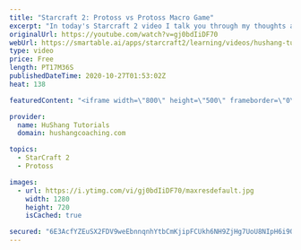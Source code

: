 ```yaml
---
title: "Starcraft 2: Protoss vs Protoss Macro Game"
excerpt: "In today's Starcraft 2 video I talk you through my thoughts as I play a macro protoss vs protoss game vs Vibe's offrace  Coaching -------------------------------------------------------------------------- Website: https://www.hushangcoaching.com  Interested in Starcraft lessons? Check out my website!"
originalUrl: https://youtube.com/watch?v=gj0bdIiDF70
webUrl: https://smartable.ai/apps/starcraft2/learning/videos/hushang-tutorials-starcraft-2-protoss-vs-protoss-macro-game/
type: video
price: Free
length: PT17M36S
publishedDateTime: 2020-10-27T01:53:02Z
heat: 138

featuredContent: "<iframe width=\"800\" height=\"500\" frameborder=\"0\" src=\"https://www.youtube.com/embed/gj0bdIiDF70\" allow=\"accelerometer; autoplay; encrypted-media; gyroscope; picture-in-picture\" allowfullscreen></iframe>"

provider:
  name: HuShang Tutorials
  domain: hushangcoaching.com

topics:
  - StarCraft 2
  - Protoss

images:
  - url: https://i.ytimg.com/vi/gj0bdIiDF70/maxresdefault.jpg
    width: 1280
    height: 720
    isCached: true

secured: "6E3AcfYZEuSX2FDV9weEbnnqnhYtbCmKjipFCUkh6NH9ZjHg7UoU8NIpH6i9Oi09WKWKudm1iBruJWDFr4Z/zl55J1rMflHwwi64Shc48nuazhjLjujz/EWsmZC6pJbIUoYaGRws8bXNyHZHCYYYDOnjJVKCyfjP6KiBs6Z+2ljzELnuD74B8bxVP6Xhy5xWYxeemoPyZ5u4Tut5o20NeAOKIAu3jj/9eKxZIuSn3WXHJkFTwiGZKvmXbe2rMujVPCY7WYsp0LKTPvP1P1kL8FkjiV1vwo8gF5Rc3U27iCuOd0FzkimHiyJjSKw1hwzyaHIo7B4ajiKyqT3BlUemeLvc69at8IUQyfZ8XdQdlhYGoM2KR131MaBXZsXSIkAz3dr/oqQ3aEKZHC4rLSWi1SuokhdQLjA5pCsHlBtnAP4=;6cKrZsn2zTltrFqTUw1K7Q=="
---
```


